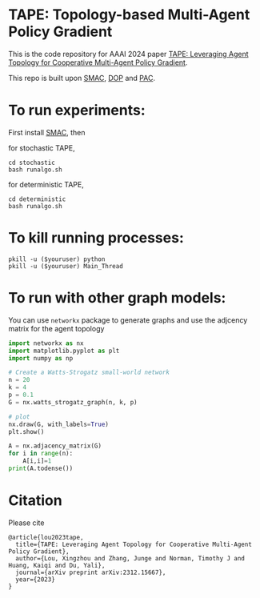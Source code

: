 # TAPE: Topology-based Multi-Agent Policy Gradient
This is the code repository for AAAI 2024 paper [TAPE: Leveraging Agent Topology for Cooperative Multi-Agent Policy Gradient](https://arxiv.org/abs/2312.15667).

This repo is built upon [SMAC](), [DOP](https://github.com/TonghanWang/DOP) and [PAC](https://github.com/hanhanAnderson/PAC-MARL).

# To run experiments: 
First install [SMAC](https://github.com/oxwhirl/smac), then

for stochastic TAPE,
```shell
cd stochastic  
bash runalgo.sh  
```
for deterministic TAPE,
```shell
cd deterministic  
bash runalgo.sh
```
# To kill running processes:
```shell
pkill -u ($youruser) python
pkill -u ($youruser) Main_Thread
```
# To run with other graph models:
You can use `networkx` package to generate graphs and use the adjcency matrix for the agent topology
```python
import networkx as nx
import matplotlib.pyplot as plt
import numpy as np

# Create a Watts-Strogatz small-world network
n = 20
k = 4 
p = 0.1 
G = nx.watts_strogatz_graph(n, k, p)

# plot
nx.draw(G, with_labels=True)
plt.show()

A = nx.adjacency_matrix(G)
for i in range(n):
    A[i,i]=1
print(A.todense())
```
# Citation
Please cite
```
@article{lou2023tape,
  title={TAPE: Leveraging Agent Topology for Cooperative Multi-Agent Policy Gradient},
  author={Lou, Xingzhou and Zhang, Junge and Norman, Timothy J and Huang, Kaiqi and Du, Yali},
  journal={arXiv preprint arXiv:2312.15667},
  year={2023}
}
```

